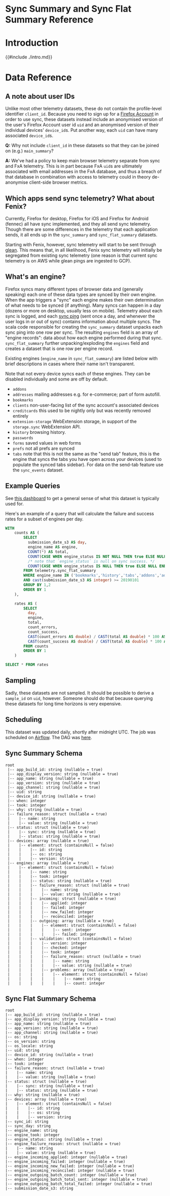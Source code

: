 # Sync Summary and Sync Flat Summary Reference

<!-- toc -->

# Introduction

{{#include ./intro.md}}

# Data Reference

## A note about user IDs

Unlike most other telemetry datasets, these do not contain the profile-level identifier `client_id`. Because you need to sign up for a [Firefox Account](https://www.mozilla.org/en-US/firefox/accounts/) in order to use sync, these datasets instead include an anonymised version of the user's Firefox Account user id `uid` and an anonymised version of their individual devices' `device_id`s. Put another way, each `uid` can have many associated `device_id`s.

**Q:** Why not include `client_id` in these datasets so that they can be joined on (e.g.) `main_summary`?

**A:** We've had a policy to keep main browser telemetry separate from sync and FxA telemetry. This is in part because FxA `uid`s are ultimately associated with email addresses in the FxA database, and thus a breach of that database in combination with access to telemetry could in theory de-anonymise client-side browser metrics.

## Which apps send sync telemetry? What about Fenix?

Currently, Firefox for desktop, Firefox for iOS and Firefox for Android (fennec) all have sync implemented, and they all send sync telemetry. Though there are some differences in the telemetry that each application sends, it all ends up in the `sync_summary` and `sync_flat_summary` datasets.

Starting with Fenix, however, sync telemetry will start to be sent through [glean](https://github.com/mozilla-mobile/android-components/tree/master/components/service/glean). This means that, in all likelihood, Fenix sync telemetry will initially be segregated from existing sync telemetry (one reason is that current sync telemetry is on AWS while glean pings are ingested to GCP).

## What's an engine?

Firefox syncs many different types of browser data and (generally speaking) each one of these data types are synced by their own engine. When the app triggers a "sync" each engine makes their own determination of what needs to be synced (if anything). Many syncs can happen in a day (dozens or more on desktop, usually less on mobile). Telemetry about each sync is logged, and each [sync ping](https://firefox-source-docs.mozilla.org/toolkit/components/telemetry/telemetry/data/sync-ping.html) (sent once a day, and whenever the user logs in or out of sync) contains information about multiple syncs. The scala code responsible for creating the `sync_summary` dataset unpacks each sync ping into one row per sync. The resulting `engines` field is an array of "engine records": data about how each engine performed during that sync. `sync_flat_summary` further unpacking/exploding the `engines` field and creates a dataset that is one row per engine record.

Existing engines (`engine_name` in `sync_flat_summary`) are listed below with brief descriptions in cases where their name isn't transparent.

Note that not every device syncs each of these engines. They can be disabled individually and some are off by default.

- `addons`
- `addresses` mailing addresses e.g. for e-commerce; part of form autofill.
- `bookmarks`
- `clients` non-user-facing list of the sync account's associated devices
- `creditcards` this used to be nightly only but was recently removed entirely
- `extension-storage` WebExtension storage, in support of the `storage.sync` WebExtension API.
- `history` browsing history.
- `passwords`
- `forms` saved values in web forms
- `prefs` not all prefs are synced
- `tabs` note that this is not the same as the "send tab" feature, this is the engine that syncs the tabs you have open across your devices (used to populate the synced tabs sidebar). For data on the send-tab feature use the `sync_events` dataset.

## Example Queries

See [this dashboard](https://sql.telemetry.mozilla.org/dashboard/sync-leif-status-dashboard-wip) to get a general sense of what this dataset is typically used for.

Here's an example of a query that will calculate the failure and success rates for a subset of engines per day.

```sql
WITH
    counts AS (
        SELECT
          submission_date_s3 AS day,
          engine_name AS engine,
          COUNT(*) AS total,
          COUNT(CASE WHEN engine_status IS NOT NULL THEN true ELSE NULL END) AS count_errors,
          /* note that `engine_status` is null on sync success. */
          COUNT(CASE WHEN engine_status IS NULL THEN true ELSE NULL END) AS count_success
        FROM telemetry.sync_flat_summary
        WHERE engine_name IN ('bookmarks','history','tabs','addons','addresses','passwords','prefs')
        AND cast(submission_date_s3 AS integer) >= 20190101
        GROUP BY 1,2
        ORDER BY 1
    ),

    rates AS (
        SELECT
          day,
          engine,
          total,
          count_errors,
          count_success,
          CAST(count_errors AS double) / CAST(total AS double) * 100 AS error_rate,
          CAST(count_success AS double) / CAST(total AS double) * 100 AS success_rate
        FROM counts
        ORDER BY 1
    )

SELECT * FROM rates
```

## Sampling

Sadly, these datasets are not sampled. It should be possible to derive a `sample_id` on `uid`, however. Someone should do that because querying these datasets for long time horizons is very expensive.

## Scheduling

This dataset was updated daily, shortly after midnight UTC.
The job was scheduled on [Airflow](https://github.com/mozilla/telemetry-airflow).
The DAG was [here](https://github.com/mozilla/telemetry-airflow/blob/27d34a73db02131a39f469f3950c1da747bc8a95/dags/sync_view.py).

## Sync Summary Schema

```
root
 |-- app_build_id: string (nullable = true)
 |-- app_display_version: string (nullable = true)
 |-- app_name: string (nullable = true)
 |-- app_version: string (nullable = true)
 |-- app_channel: string (nullable = true)
 |-- uid: string
 |-- device_id: string (nullable = true)
 |-- when: integer
 |-- took: integer
 |-- why: string (nullable = true)
 |-- failure_reason: struct (nullable = true)
 |    |-- name: string
 |    |-- value: string (nullable = true)
 |-- status: struct (nullable = true)
 |    |-- sync: string (nullable = true)
 |    |-- status: string (nullable = true)
 |-- devices: array (nullable = true)
 |    |-- element: struct (containsNull = false)
 |    |    |-- id: string
 |    |    |-- os: string
 |    |    |-- version: string
 |-- engines: array (nullable = true)
 |    |-- element: struct (containsNull = false)
 |    |    |-- name: string
 |    |    |-- took: integer
 |    |    |-- status: string (nullable = true)
 |    |    |-- failure_reason: struct (nullable = true)
 |    |    |    |-- name: string
 |    |    |    |-- value: string (nullable = true)
 |    |    |-- incoming: struct (nullable = true)
 |    |    |    |-- applied: integer
 |    |    |    |-- failed: integer
 |    |    |    |-- new_failed: integer
 |    |    |    |-- reconciled: integer
 |    |    |-- outgoing: array (nullable = true)
 |    |    |    |-- element: struct (containsNull = false)
 |    |    |    |    |-- sent: integer
 |    |    |    |    |-- failed: integer
 |    |    |-- validation: struct (containsNull = false)
 |    |    |    |-- version: integer
 |    |    |    |-- checked: integer
 |    |    |    |-- took: integer
 |    |    |    |-- failure_reason: struct (nullable = true)
 |    |    |    |    |-- name: string
 |    |    |    |    |-- value: string (nullable = true)
 |    |    |    |-- problems: array (nullable = true)
 |    |    |    |    |-- element: struct (containsNull = false)
 |    |    |    |    |    |-- name: string
 |    |    |    |    |    |-- count: integer
```

## Sync Flat Summary Schema

```
root
|-- app_build_id: string (nullable = true)
|-- app_display_version: string (nullable = true)
|-- app_name: string (nullable = true)
|-- app_version: string (nullable = true)
|-- app_channel: string (nullable = true)
|-- os: string
|-- os_version: string
|-- os_locale: string
|-- uid: string
|-- device_id: string (nullable = true)
|-- when: integer
|-- took: integer
|-- failure_reason: struct (nullable = true)
|    |-- name: string
|    |-- value: string (nullable = true)
|-- status: struct (nullable = true)
|    |-- sync: string (nullable = true)
|    |-- status: string (nullable = true)
|-- why: string (nullable = true)
|-- devices: array (nullable = true)
|    |-- element: struct (containsNull = false)
|    |    |-- id: string
|    |    |-- os: string
|    |    |-- version: string
|-- sync_id: string
|-- sync_day: string
|-- engine_name: string
|-- engine_took: integer
|-- engine_status: string (nullable = true)
|-- engine_failure_reason: struct (nullable = true)
|    |-- name: string
|    |-- value: string (nullable = true)
|-- engine_incoming_applied: integer (nullable = true)
|-- engine_incoming_failed: integer (nullable = true)
|-- engine_incoming_new_failed: integer (nullable = true)
|-- engine_incoming_reconciled: integer (nullable = true)
|-- engine_outgoing_batch_count: integer (nullable = true)
|-- engine_outgoing_batch_total_sent: integer (nullable = true)
|-- engine_outgoing_batch_total_failed: integer (nullable = true)
|-- submission_date_s3: string
```
